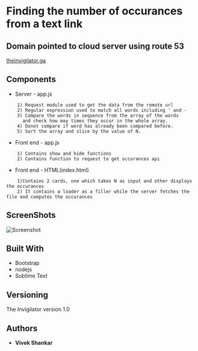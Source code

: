 # Finding the number of occurances from a text link

## Domain pointed to cloud server using route 53

[theinvigilator.ga](http://theinvigilator.ga "live test taking system")

## Components

* Server - app.js

```	
	1) Request module used to get the data from the remote url
	2) Regular expression used to match all words including ' and -
	3) Compare the words in sequence from the array of the words
	  and check how may times they occur in the whole array.
	4) Donot compare if word has already been compared before.
	5) Sort the array and slice by the value of N.
```

* Front end - app.js
```
	1) Contains show and hide functions
	2) Contains function to request to get occurances api
```

* Front end - HTML(index.html)
```
	1)Contains 2 cards, one which takes N as input and other displays the occurances
	2) It contains a loader as a filler while the server fetches the file and computes the occurances
```

## ScreenShots

![Screenshot](screenshot.png)

## Built With

* Bootstrap
* nodejs
* Sublime Text

## Versioning

The Invigilator version 1.0

## Authors

* **Vivek Shankar** 